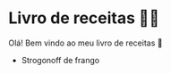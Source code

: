 # Livro de receitas :man_cook:

Olá! Bem vindo ao  meu livro de receitas :wave:

- Strogonoff de frango
